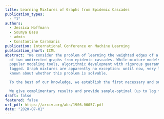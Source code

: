 ```yaml
---
title: Learning Mixtures of Graphs from Epidemic Cascades
publication_types:
  - "1"
authors:
  - Jessica Hoffmann
  - Soumya Basu
  - admin
  - Constantine Caramanis
publication: International Conference on Machine Learning
publication_short: ICML
abstract: "We consider the problem of learning the weighted edges of a balanced mixture
  of two undirected graphs from epidemic cascades. While mixture models are
  popular modeling tools, algorithmic development with rigorous guarantees has
  lagged. Graph mixtures are apparently no exception: until now, very little is
  known about whether this problem is solvable.

  To the best of our knowledge, we establish the first necessary and sufficient conditions for this problem to be solvable in polynomial time on edge-separated graphs. When the conditions are met, i.e., when the graphs are connected with at least three edges, we give an efficient algorithm for learning the weights of both graphs with optimal sample complexity (up to log factors).

  We give complimentary results and provide sample-optimal (up to log factors) algorithms for mixtures of directed graphs of out-degree at least three, for mixture of undirected graphs of unbalanced and/or unknown priors."
draft: false
featured: false
url_pdf: https://arxiv.org/abs/1906.06057.pdf
date: "2020-07-01"
---
```

